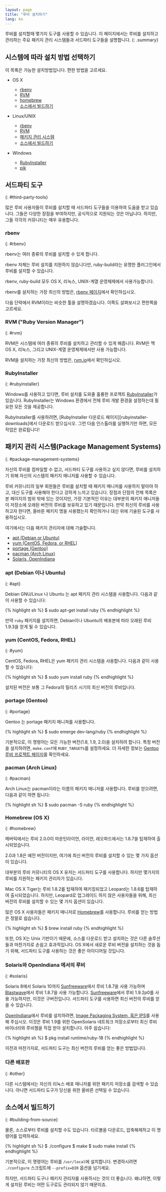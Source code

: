 ```yaml
---
layout: page
title: "루비 설치하기"
lang: ko
---
```


루비를 설치할때 몇가지 도구를 사용할 수 있습니다.
이 페이지에서는 루비를 설치하고 관리하는 주요 패키지 관리 시스템들과 서드파티 도구들을 설명합니다.
{: .summary}


## 시스템에 따라 설치 방법 선택하기

이 목록은 가능한 설치방법입니다.
편한 방법을 고르세요.

- OS X

  - [rbenv](#rbenv)
  - [RVM](#rvm)
  - [homebrew](#homebrew)
  - [소스에서 빌드하기](#building-from-source)

- Linux/UNIX

  - [rbenv](#rbenv)
  - [RVM](#rvm)
  - [패키지 관리 시스템](#package-management-systems)
  - [소스에서 빌드하기](#building-from-source)

- Windows

  - [RubyInstaller](#rubyinstaller)
  - [pik][pik]


## 서드파티 도구
{: #third-party-tools}

많은 루비 사용자들이 루비를 설치할 때 서드파티 도구들을 이용하여 도움을 받고 있습니다.
그들은 다양한 장점을 부여하지만, 공식적으로 지원되는 것은 아닙니다.
하지만, 그들 각각의 커뮤니티는 매우 유용합니다.


### rbenv
{: #rbenv}

rbenv는 여러 종류의 루비를 설치할 수 있게 합니다.

rbenv 자체는 루비 설치를 지원하지 않습니다만, ruby-build라는 유명한
플러그인에서 루비를 설치할 수 있습니다.

rbenv, ruby-build 모두 OS X, 리눅스, UNIX-계열 운영채제에서 사용가능합니다.

rbenv를 설치하는 가장 최신의 방법은, [rbenv 페이지][rbenv]에서 확인하십시오.

다음 단락에서 RVM이라는 비슷한 툴을 설명하겠습니다.
이쪽도 살펴보시고 편한쪽을 고르세요.


### RVM ("Ruby Version Manager")
{: #rvm}

RVM은 시스템에 여러 종류의 루비를 설치하고 관리할 수 있게 해줍니다.
RVM은 맥 OS X, 리눅스, 그리고 UNIX-계열 운영체제에서만 사용 가능합니다.

RVM을 설치하는 가장 최신의 방법은, [rvm.io][rvm]에서 확인하십시오.


### RubyInstaller
{: #rubyinstaller}

Windows를 사용하고 있다면, 루비 설치를 도와줄 훌륭한 프로젝트 [RubyInstaller][rubyinstaller]가 있습니다.
RubyInstaller는 Windows 환경에서 전체 루비 개발 환경을 설정하는데 필요한 모든 것을 제공합니다.

RubyInstaller를 사용하려면, [RubyInstaller 다운로드 페이지][rubyinstaller-downloads]에서 다운로드 받으십시오.
그런 다음 인스톨러를 실행하기만 하면, 모든 작업은 완료됩니다!


## 패키지 관리 시스템(Package Management Systems)
{: #package-management-systems}

자신의 루비를 컴파일할 수 없고, 서드파티 도구를 사용하고 싶지 않다면, 루비를 설치하기 위해 자신의 시스템의
패키지 매니저를 사용할 수 있습니다.

루비 커뮤니티의 일부 회원들은 루비를 설치할 때 패키지 매니저를 사용하지 말아야 하고, 대신 도구를 사용해야 한다고 강하게 느끼고 있습니다.
장점과 단점의 전체 목록은 본 페이지의 범위 밖에 있는 것이지만, 가장 기본적인 이유는 대부분의 패키지 매니저들이 저장소에 오래된 버전의 루비를 보유하고 있기 때문입니다.
만약 최신의 루비를 사용하고자 한다면, 올바른 패키지 명을 사용했는지 확인하거나 대신 위에 기술된 도구를 사용하십시오.

여기에서는 다음 패키지 관리자에 대해 기술합니다.

- [apt (Debian or Ubuntu)](#apt)
- [yum (CentOS, Fedora, or RHEL)](#yum)
- [portage (Gentoo)](#gentoo)
- [pacman (Arch Linux)](#pacman)
- [Solaris, OpenIndiana](#solaris)


### apt (Debian 이나 Ubuntu)
{: #apt}

Debian GNU/Linux 나 Ubuntu 는 apt 패키지 관리 시스템을 사용합니다.
다음과 같이 사용할 수 있습니다:

{% highlight sh %}
$ sudo apt-get install ruby
{% endhighlight %}

만약 `ruby` 패키지를 설치하면, Debian이나 Ubuntu의 배포본에 따라
오래된 루비 1.9.3을 얻게 될 수 있습니다.

### yum (CentOS, Fedora, RHEL)
{: #yum}

CentOS, Fedora, RHEL은 yum 패키지 관리 시스템을 사용합니다.
다음과 같이 사용할 수 있습니다:

{% highlight sh %}
$ sudo yum install ruby
{% endhighlight %}

설치된 버전은 보통 그 Fedora의 릴리즈 시기의 최신 버전의 루비입니다.


### portage (Gentoo)
{: #portage}

Gentoo 는 portage 패키지 메니져를 사용합니다.

{% highlight sh %}
$ sudo emerge dev-lang/ruby
{% endhighlight %}

기본적으로, 이 명령어는 모든 가능한 버전(1.8, 1.9, 2.0)을 설치하려 합니다.
특정 버전을 설치하려면, `make.conf`에 `RUBY_TARGETS`를 설정하세요.
더 자세한 정보는 [Gentoo 루비 프로젝트 페이지][gentoo-ruby]를 확인하세요.


### pacman (Arch Linux)
{: #pacman}

Arch Linux는 pacman이라는 이름의 패키지 매니저를 사용합니다. 루비를 얻으려면, 다음과 같이 하면 됩니다:

{% highlight sh %}
$ sudo pacman -S ruby
{% endhighlight %}


### Homebrew (OS X)
{: #homebrew}

메버릭에서는 루비 2.0.0이 마운틴라이언, 라이언, 레오파드에서는 1.8.7을 탑재하여 출시되었습니다.

2.0과 1.8은 예전 버전이지만, 여기에 최신 버전의 루비를 설치할 수 있는 몇 가지 옵션이 있습니다.

대부분의 루비 커뮤니티의 OS X 유저는 서드파티 도구를 사용합니다. 하지만 몇가지의
루비를 지원하는 패키지 관리자가 있습니다.

Mac OS X Tiger는 루비 1.8.2를 탑재하여 패키징되었고 Leopard는 1.8.6를 탑재하여 출시되었습니다.
하지만, Leopard로 업그레이드 하지 않은 사용자들을 위해, 최신 버전의 루비를 설치할 수 있는 몇 가지 옵션이 있습니다.

많은 OS X 사용자들은 패키지 매니저로 [Homebrew][homebrew]를 사용합니다.
루비를 얻는 방법은 정말로 쉽습니다.

{% highlight sh %}
$ brew install ruby
{% endhighlight %}

또한, OS X는 Unix 기반이기 때문에, 소스를 다운로드 받고 설치하는 것은 다른 솔루션들과 마찬가지로 손쉽고 효과적입니다.
OS X에서 새로운 루비 버전을 설치하는 것을 돕기 위해, 서드파티 도구를 사용하는 것은 좋은 아이디어일 것입니다.


### Solaris와 OpenIndiana 에서의 루비
{: #solaris}

Solaris 8에서 Solaris 10까지 [Sunfreeware][sunfreeware]에서 루비 1.8.7을 사용 가능하며
[Blastwave][blastwave]에서 루비 1.8.7을 사용 가능합니다.
[Sunfreeware][sunfreeware]에서 루비 1.9.2p0를 사용 가능하지만, 이것은 구버전입니다.
서드파티 도구를 사용하면 최신 버전의 루비를 얻을 수 있습니다.

[OpenIndiana][openindiana]에서 루비를 설치하려면, [Image Packaging System, 혹은 IPS][opensolaris-pkg]를 사용해 주십시오.
이것은 루비 1.9를 위한 OpenSolaris 네트워크 저장소로부터 최신 루비 바이너리와 루비젬을 직접 받아 설치합니다.
아주 쉽습니다:

{% highlight sh %}
$ pkg install runtime/ruby-18
{% endhighlight %}

이전과 마찬가지로, 서드파티 도구는 최신 버전의 루비를 얻는 좋은 방법입니다.


### 다른 배포판
{: #other}

다른 시스템에서는 자신의 리눅스 배포 매니저를 위한 패키지 저장소를 검색할 수 있습니다.
아니면 서드파티 도구가 당신을 위한 올바른 선택일 수 있습니다.


## 소스에서 빌드하기
{: #building-from-source}

물론, 소스로부터 루비를 설치할 수도 있습니다.
타르볼을 다운로드, 압축해제하고 이 명령어를 입력하세요.

{% highlight sh %}
$ ./configure
$ make
$ sudo make install
{% endhighlight %}

기본적으로, 이 명령어는 루비를 `/usr/local`에 설치합니다.
변경하시려면 `./configure` 스크립트에 `--prefix=DIR` 옵션을 넘기세요.

하지만, 서드파티 도구나 패키지 관리자를 사용하시는 것이 더 좋습니다.
왜냐하면, 이렇게 설치된 루비는 어떤 도구로도 관리되지 않기 때문이죠.


[rvm]: http://rvm.io/
[rbenv]: https://github.com/sstephenson/rbenv
[rubyinstaller]: http://rubyinstaller.org/
[pik]: https://github.com/vertiginous/pik
[sunfreeware]: http://www.sunfreeware.com
[blastwave]: http://www.blastwave.org
[openindiana]: http://openindiana.org/
[opensolaris-pkg]: http://opensolaris.org/os/project/pkg/
[macosforge-ruby]: http://trac.macosforge.org/projects/ruby/wiki
[gentoo-ruby]: http://www.gentoo.org/proj/en/prog_lang/ruby/
[homebrew]: http://brew.sh/
